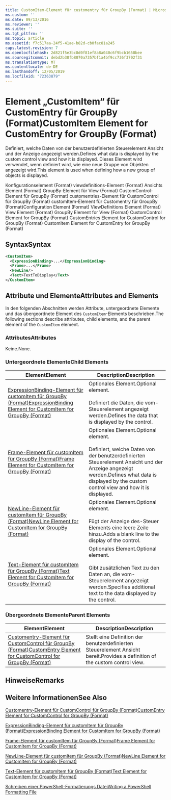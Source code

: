 ```yaml
---
title: CustomItem-Element für customentry für GroupBy (Format) | Microsoft-Dokumentation
ms.custom: ''
ms.date: 09/13/2016
ms.reviewer: ''
ms.suite: ''
ms.tgt_pltfrm: ''
ms.topic: article
ms.assetid: f7c517aa-24f5-41ae-b82d-cb0fac81a245
caps.latest.revision: 7
ms.openlocfilehash: 2d821f5e3bc8d0f81ef8a8a040c6f9bcb1658bee
ms.sourcegitcommit: debd2b38fb8070a7357bf1a4bf9cc736f3702f31
ms.translationtype: MT
ms.contentlocale: de-DE
ms.lasthandoff: 12/05/2019
ms.locfileid: "72363879"
---
```

# <a name="customitem-element-for-customentry-for-groupby-format"></a><span data-ttu-id="e01ef-102">Element „CustomItem“ für CustomEntry für GroupBy (Format)</span><span class="sxs-lookup"><span data-stu-id="e01ef-102">CustomItem Element for CustomEntry for GroupBy (Format)</span></span>

<span data-ttu-id="e01ef-103">Definiert, welche Daten von der benutzerdefinierten Steuerelement Ansicht und der Anzeige angezeigt werden.</span><span class="sxs-lookup"><span data-stu-id="e01ef-103">Defines what data is displayed by the custom control view and how it is displayed.</span></span> <span data-ttu-id="e01ef-104">Dieses Element wird verwendet, wenn definiert wird, wie eine neue Gruppe von Objekten angezeigt wird.</span><span class="sxs-lookup"><span data-stu-id="e01ef-104">This element is used when defining how a new group of objects is displayed.</span></span>

<span data-ttu-id="e01ef-105">Konfigurationselement (Format) viewdefinitions-Element (Format) Ansichts Element (Format) GroupBy-Element für View (Format) CustomControl-Element für GroupBy (Format) customentries-Element für CustomControl für GroupBy (Format) customItem-Element für Customentry für GroupBy (Format)</span><span class="sxs-lookup"><span data-stu-id="e01ef-105">Configuration Element (Format) ViewDefinitions Element (Format) View Element (Format) GroupBy Element for View (Format) CustomControl Element for GroupBy (Format) CustomEntries Element for CustomControl for GroupBy (Format) CustomItem Element for CustomEntry for GroupBy (Format)</span></span>

## <a name="syntax"></a><span data-ttu-id="e01ef-106">Syntax</span><span class="sxs-lookup"><span data-stu-id="e01ef-106">Syntax</span></span>

```xml
<CustomItem>
  <ExpressionBinding>...</ExpressionBinding>
  <Frame>...</Frame>
  <NewLine/>
  <Text>TextToDisplay</Text>
</CustomItem>
```

## <a name="attributes-and-elements"></a><span data-ttu-id="e01ef-107">Attribute und Elemente</span><span class="sxs-lookup"><span data-stu-id="e01ef-107">Attributes and Elements</span></span>

<span data-ttu-id="e01ef-108">In den folgenden Abschnitten werden Attribute, untergeordnete Elemente und das übergeordnete Element des `CustomItem`-Elements beschrieben.</span><span class="sxs-lookup"><span data-stu-id="e01ef-108">The following sections describe attributes, child elements, and the parent element of the `CustomItem` element.</span></span>

### <a name="attributes"></a><span data-ttu-id="e01ef-109">Attributes</span><span class="sxs-lookup"><span data-stu-id="e01ef-109">Attributes</span></span>

<span data-ttu-id="e01ef-110">Keine.</span><span class="sxs-lookup"><span data-stu-id="e01ef-110">None.</span></span>

### <a name="child-elements"></a><span data-ttu-id="e01ef-111">Untergeordnete Elemente</span><span class="sxs-lookup"><span data-stu-id="e01ef-111">Child Elements</span></span>

|<span data-ttu-id="e01ef-112">Element</span><span class="sxs-lookup"><span data-stu-id="e01ef-112">Element</span></span>|<span data-ttu-id="e01ef-113">Description</span><span class="sxs-lookup"><span data-stu-id="e01ef-113">Description</span></span>|
|-------------|-----------------|
|[<span data-ttu-id="e01ef-114">ExpressionBinding-Element für customItem für GroupBy (Format)</span><span class="sxs-lookup"><span data-stu-id="e01ef-114">ExpressionBinding Element for CustomItem for GroupBy (Format)</span></span>](./expressionbinding-element-for-customitem-for-groupby-format.md)|<span data-ttu-id="e01ef-115">Optionales Element.</span><span class="sxs-lookup"><span data-stu-id="e01ef-115">Optional element.</span></span><br /><br /> <span data-ttu-id="e01ef-116">Definiert die Daten, die vom-Steuerelement angezeigt werden.</span><span class="sxs-lookup"><span data-stu-id="e01ef-116">Defines the data that is displayed by the control.</span></span>|
|[<span data-ttu-id="e01ef-117">Frame-Element für customItem für GroupBy (Format)</span><span class="sxs-lookup"><span data-stu-id="e01ef-117">Frame Element for CustomItem for GroupBy (Format)</span></span>](./frame-element-for-customitem-for-groupby-format.md)|<span data-ttu-id="e01ef-118">Optionales Element.</span><span class="sxs-lookup"><span data-stu-id="e01ef-118">Optional element.</span></span><br /><br /> <span data-ttu-id="e01ef-119">Definiert, welche Daten von der benutzerdefinierten Steuerelement Ansicht und der Anzeige angezeigt werden.</span><span class="sxs-lookup"><span data-stu-id="e01ef-119">Defines what data is displayed by the custom control view and how it is displayed.</span></span>|
|[<span data-ttu-id="e01ef-120">NewLine-Element für customItem für GroupBy (Format)</span><span class="sxs-lookup"><span data-stu-id="e01ef-120">NewLine Element for CustomItem for GroupBy (Format)</span></span>](./newline-element-for-customitem-for-groupby-format.md)|<span data-ttu-id="e01ef-121">Optionales Element.</span><span class="sxs-lookup"><span data-stu-id="e01ef-121">Optional element.</span></span><br /><br /> <span data-ttu-id="e01ef-122">Fügt der Anzeige des-Steuer Elements eine leere Zeile hinzu.</span><span class="sxs-lookup"><span data-stu-id="e01ef-122">Adds a blank line to the display of the control.</span></span>|
|[<span data-ttu-id="e01ef-123">Text-Element für customItem für GroupBy (Format)</span><span class="sxs-lookup"><span data-stu-id="e01ef-123">Text Element for CustomItem for GroupBy (Format)</span></span>](./text-element-for-customitem-for-groupby-format.md)|<span data-ttu-id="e01ef-124">Optionales Element.</span><span class="sxs-lookup"><span data-stu-id="e01ef-124">Optional element.</span></span><br /><br /> <span data-ttu-id="e01ef-125">Gibt zusätzlichen Text zu den Daten an, die vom-Steuerelement angezeigt werden.</span><span class="sxs-lookup"><span data-stu-id="e01ef-125">Specifies additional text to the data displayed by the control.</span></span>|

### <a name="parent-elements"></a><span data-ttu-id="e01ef-126">Übergeordnete Elemente</span><span class="sxs-lookup"><span data-stu-id="e01ef-126">Parent Elements</span></span>

|<span data-ttu-id="e01ef-127">Element</span><span class="sxs-lookup"><span data-stu-id="e01ef-127">Element</span></span>|<span data-ttu-id="e01ef-128">Description</span><span class="sxs-lookup"><span data-stu-id="e01ef-128">Description</span></span>|
|-------------|-----------------|
|[<span data-ttu-id="e01ef-129">Customentry-Element für CustomControl für GroupBy (Format)</span><span class="sxs-lookup"><span data-stu-id="e01ef-129">CustomEntry Element for CustomControl for GroupBy (Format)</span></span>](./customentry-element-for-customcontrol-for-groupby-format.md)|<span data-ttu-id="e01ef-130">Stellt eine Definition der benutzerdefinierten Steuerelement Ansicht bereit.</span><span class="sxs-lookup"><span data-stu-id="e01ef-130">Provides a definition of the custom control view.</span></span>|

## <a name="remarks"></a><span data-ttu-id="e01ef-131">Hinweise</span><span class="sxs-lookup"><span data-stu-id="e01ef-131">Remarks</span></span>

## <a name="see-also"></a><span data-ttu-id="e01ef-132">Weitere Informationen</span><span class="sxs-lookup"><span data-stu-id="e01ef-132">See Also</span></span>

[<span data-ttu-id="e01ef-133">Customentry-Element für CustomControl für GroupBy (Format)</span><span class="sxs-lookup"><span data-stu-id="e01ef-133">CustomEntry Element for CustomControl for GroupBy (Format)</span></span>](./customentry-element-for-customcontrol-for-groupby-format.md)

[<span data-ttu-id="e01ef-134">ExpressionBinding-Element für customItem für GroupBy (Format)</span><span class="sxs-lookup"><span data-stu-id="e01ef-134">ExpressionBinding Element for CustomItem for GroupBy (Format)</span></span>](./expressionbinding-element-for-customitem-for-groupby-format.md)

[<span data-ttu-id="e01ef-135">Frame-Element für customItem für GroupBy (Format)</span><span class="sxs-lookup"><span data-stu-id="e01ef-135">Frame Element for CustomItem for GroupBy (Format)</span></span>](./frame-element-for-customitem-for-groupby-format.md)

[<span data-ttu-id="e01ef-136">NewLine-Element für customItem für GroupBy (Format)</span><span class="sxs-lookup"><span data-stu-id="e01ef-136">NewLine Element for CustomItem for GroupBy (Format)</span></span>](./newline-element-for-customitem-for-groupby-format.md)

[<span data-ttu-id="e01ef-137">Text-Element für customItem für GroupBy (Format)</span><span class="sxs-lookup"><span data-stu-id="e01ef-137">Text Element for CustomItem for GroupBy (Format)</span></span>](./text-element-for-customitem-for-groupby-format.md)

[<span data-ttu-id="e01ef-138">Schreiben einer PowerShell-Formatierungs Datei</span><span class="sxs-lookup"><span data-stu-id="e01ef-138">Writing a PowerShell Formatting File</span></span>](./writing-a-powershell-formatting-file.md)
